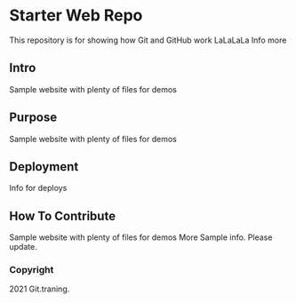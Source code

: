 # Starter Web Repo

This repository is for showing how Git and GitHub work
LaLaLaLa
Info more
## Intro

Sample website with plenty of files for demos

## Purpose

Sample website with plenty of files for demos

## Deployment

Info for deploys

## How To Contribute

Sample website with plenty of files for demos
More Sample info.
Please update.

### Copyright
2021 Git.traning.